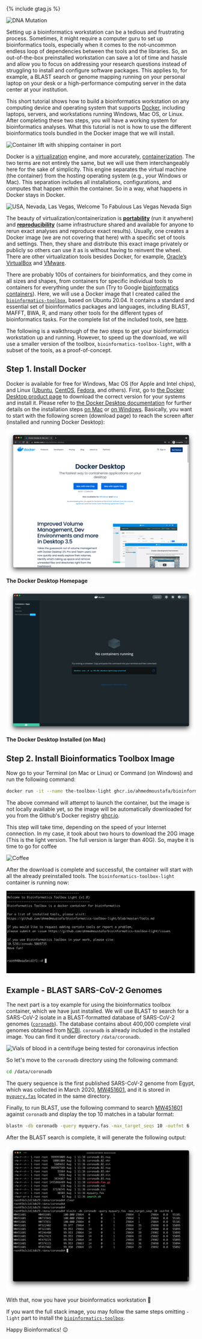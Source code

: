 {% include gtag.js %}

![DNA Mutation](https://media.gettyimages.com/vectors/mutation-vector-id94364734?s=1024x1024)

Setting up a bioinformatics workstation can be a tedious and frustrating process. Sometimes, it might require a computer guru to set up bioinformatics tools, especially when it comes to the not-uncommon endless loop of dependencies between the tools and the libraries. So, an out-of-the-box preinstalled workstation can save a lot of time and hassle and allow you to focus on addressing your research questions instead of struggling to install and configure software packages. This applies to, for example, a BLAST search or genome mapping running on your personal laptop on your desk or a high-performance computing server in the data center at your institution.

This short tutorial shows how to build a bioinformatics workstation on any computing device and operating system that supports [Docker](https://www.docker.com/), including laptops, servers, and workstations running Windows, Mac OS, or Linux. After completing these two steps, you will have a working system for bioinformatics analyses. What this tutorial is not is how to use the different bioinformatics tools bundled in the Docker image that we will install.

![Container lift with shipping container in port](https://media.gettyimages.com/photos/container-lift-with-shipping-container-in-port-picture-id1032071672?s=2048x2048)

Docker is a [virtualization](https://en.wikipedia.org/wiki/Virtualization) engine, and more accurately, [containerization](https://www.ibm.com/cloud/learn/containerization). The two terms are not entirely the same, but we will use them interchangeably here for the sake of simplicity. This engine separates the virtual machine (the container) from the hosting operating system (e.g., your Windows or Mac). This separation includes all installations, configurations, and computes that happen within the container. So in a way, what happens in Docker stays in Docker.

![USA, Nevada, Las Vegas, Welcome To Fabulous Las Vegas Nevada Sign](https://media.gettyimages.com/photos/nevada-las-vegas-welcome-to-fabulous-las-vegas-nevada-sign-picture-id1085183326?s=1024x1024)

The beauty of virtualization/containerization is [**portability**](https://en.wikipedia.org/wiki/Porting) (run it anywhere) and [**reproducibility**](https://en.wikipedia.org/wiki/Reproducibility) (same infrastructure shared and available for anyone to rerun exact analyses and reproduce exact results). Usually, one creates a Docker image (we are not covering that here) with a specific set of tools and settings. Then, they share and distribute this exact image privately or publicly so others can use it as is without having to reinvent the wheel. There are other virtualization tools besides Docker, for example, [Oracle’s VirtualBox](https://www.virtualbox.org/) and [VMware](https://www.vmware.com/).

There are probably 100s of containers for bioinformatics, and they come in all sizes and shapes, from containers for specific individual tools to containers for everything under the sun (Try to Google [bioinformatics containers](https://www.google.com/search?q=bioinformatics+containers)). Here, we will use a Docker image that I created called the [`bioinformatics-toolbox`](https://ahmedmoustafa.github.io/bioinformatics-toolbox/), based on Ubuntu 20.04. It contains a standard and essential set of bioinformatics packages and languages, including BLAST, MAFFT, BWA, R, and many other tools for the different types of bioinformatics tasks. For the complete list of the included tools, see [here](https://ahmedmoustafa.github.io/bioinformatics-toolbox/Tools.html).

The following is a walkthrough of the *two* steps to get your bioinformatics workstation up and running. However, to speed up the download, we will use a smaller version of the toolbox, `bioinformatics-toolbox-light`, with a subset of the tools, as a proof-of-concept.

## Step 1. Install Docker
Docker is available for free for Windows, Mac OS (for Apple and Intel chips), and Linux ([Ubuntu](https://ubuntu.com/), [CentOS](https://www.centos.org/), [Fedora](https://getfedora.org/), and others). First, go to [the Docker Desktop product page](https://www.docker.com/products/docker-desktop) to download the correct version for your systems and install it. Please refer to [the Docker Desktop documentation](https://docs.docker.com/desktop/) for further details on the installation steps [on Mac](https://docs.docker.com/docker-for-mac/install/) or [on Windows](https://docs.docker.com/docker-for-windows/install/). Basically, you want to start with the following screen (download page) to reach the screen after (installed and running Docker Desktop):

![Docker Desktop Homepage](images/docker-desktop-homepage.png)
**The Docker Desktop Homepage**

![Docker Desktop Installed](images/docker-desktop-installed.png)
**The Docker Desktop Installed (on Mac)**

## Step 2. Install Bioinformatics Toolbox Image
Now go to your Terminal (on Mac or Linux) or Command (on Windows) and run the following command:

```bash
docker run -it --name the-toolbox-light ghcr.io/ahmedmoustafa/bioinformatics-toolbox-light
```

The above command will attempt to launch the container, but the image is not locally available yet, so the image will be automatically downloaded for you from the Github's Docker registry [ghcr.io](http://ghcr.io).

This step will take time, depending on the speed of your Internet connection. In my case, it took about two hours to download the 20G image (This is the light version. The full version is larger than 40G). So, maybe it is time to go for coffee

![Coffee](https://media.gettyimages.com/photos/aerial-view-of-various-coffee-picture-id1027165934?s=2048x2048)

After the download is complete and successful, the container will start with all the already preinstalled tools. The `bioinformatics-toolbox-light` container is running now:

![Container running](images/docker-run.png)

## Example - BLAST SARS-CoV-2 Genomes

The next part is a toy example for using the bioinformatics toolbox container, which we have just installed. We will use BLAST to search for a SARS-CoV-2 isolate in a BLAST-formatted database of SARS-CoV-2 genomes ([`coronadb`](https://github.com/ahmedmoustafa/coronadb)). The database contains about 400,000 complete viral genomes obtained from [NCBI](https://www.ncbi.nlm.nih.gov/datasets/coronavirus/genomes/). `coronadb` is already included in the installed image. You can find it under directory `/data/coronadb`.

![Vials of blood in a centrifuge being tested for coronavirus infection](https://media.gettyimages.com/illustrations/coronaviruses-research-conceptual-illustration-illustration-id1205741280?s=2048x2048)

So let's move to the `coronadb` directory using the following command:

```bash
cd /data/coronadb
```

The query sequence is the first published SARS-CoV-2 genome from Egypt, which was collected in March 2020, [MW451601](https://www.ncbi.nlm.nih.gov/nuccore/MW451601), and it is stored in [`myquery.fas`](https://github.com/ahmedmoustafa/coronadb/blob/main/myquery.fas) located in the same directory.

Finally, to run BLAST, use the following command to search [MW451601](https://www.ncbi.nlm.nih.gov/nuccore/MW451601) against `coronadb` and display the top 10 matches in a tabular format:

```bash
blastn -db coronadb -query myquery.fas -max_target_seqs 10 -outfmt 6
```

After the BLAST search is complete, it will generate the following output:

![BLAST output](images/blast-output.png)

With that, now you have your bioinformatics workstation 🤗

If you want the full stack image, you may follow the same steps omitting `-light` part to install the [`bioinformatics-toolbox`](https://ahmedmoustafa.github.io/bioinformatics-toolbox/).

Happy Bioinformatics! 😉
